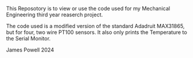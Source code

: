 This Reposotory is to view or use the code used for my Mechanical Engineering third year reaserch project. 

The code used is a modified version of the standard Adadruit MAX31865, but for four, two wire PT100 sensors. 
It also only prints the Temperature to the Serial Monitor. 


James Powell 2024
